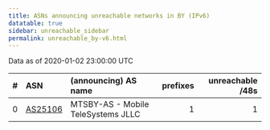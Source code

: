 ```yaml
---
title: ASNs announcing unreachable networks in BY (IPv6)
datatable: true
sidebar: unreachable_sidebar
permalink: unreachable_by-v6.html
---
```


Data as of 2020-01-02 23:00:00 UTC


<div class="datatable-begin"></div>

|   # | ASN                                    | (announcing) AS name               |   prefixes |   unreachable /48s |
|----:|:---------------------------------------|:-----------------------------------|-----------:|-------------------:|
|   0 | [AS25106](unreachable_AS25106-v6.html) | MTSBY-AS - Mobile TeleSystems JLLC |          1 |                  1 |

<div class="datatable-end"></div>